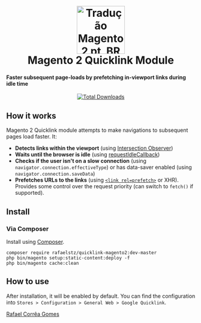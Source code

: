 <h1 align="center">
  <br>
    <img src="https://i.imgur.com/d8QEHRb.png" alt="Tradução Magento 2 pt_BR" width="128" height="128" title="Magento2 quicklink"/> 
  <br>
  Magento 2 Quicklink Module
  <br>
</h1>

#### Faster subsequent page-loads by prefetching in-viewport links during idle time

<p align="center">  
  <a href="https://packagist.org/packages/rafaelstz/quicklink-magento2"><img src="https://img.shields.io/packagist/dt/rafaelstz/quicklink-magento2.svg" alt="Total Downloads"></a>
</p>

## How it works

Magento 2 Quicklink module attempts to make navigations to subsequent pages load faster. It:

* **Detects links within the viewport** (using [Intersection Observer](https://developer.mozilla.org/en-US/docs/Web/API/Intersection_Observer_API))
* **Waits until the browser is idle** (using [requestIdleCallback](https://developer.mozilla.org/en-US/docs/Web/API/Window/requestIdleCallback))
* **Checks if the user isn't on a slow connection** (using `navigator.connection.effectiveType`) or has data-saver enabled (using `navigator.connection.saveData`)
* **Prefetches URLs to the links** (using [`<link rel=prefetch>`](https://www.w3.org/TR/resource-hints/#prefetch) or XHR). Provides some control over the request priority (can switch to `fetch()` if supported).

## Install

### Via Composer 

Install using [Composer](https://getcomposer.org).

```
composer require rafaelstz/quicklink-magento2:dev-master
php bin/magento setup:static-content:deploy -f
php bin/magento cache:clean
```

## How to use

After installation, it will be enabled by default. You can find the configuration into `Stores > Configuration > General Web > Google Quicklink`.

[Rafael Corrêa Gomes](https://github.com/rafaelstz)
